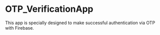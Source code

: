 # OTP_VerificationApp
 This app is specially designed to make successful authentication via OTP with Firebase.
